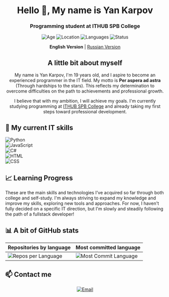 <h1 align="center">Hello 👋, My name is Yan Karpov</h1>
<h3 align="center">Programming student at ITHUB SPB College</h3>

<p align="center">
  <img src="https://img.shields.io/badge/Age-19-%236A0D91?style=flat-square" alt="Age">
  <img src="https://img.shields.io/badge/Location-Saint%20Petersburg-%236A0D91?style=flat-square" alt="Location">
  <img src="https://img.shields.io/badge/Languages-Russian%2C%20English-%236A0D91?style=flat-square" alt="Languages">
  <img src="https://img.shields.io/badge/Status-Student-%236A0D91?style=flat-square" alt="Status">
</p>

<p align="center">
  <strong>English Version</strong> | <a href="README.ru.md">Russian Version</a>
</p>

<h2 align="center">A little bit about myself</h2>
<p align="center">
  My name is Yan Karpov, I'm 19 years old, and I aspire to become an experienced programmer in the IT field. My motto is <strong>Per aspera ad astra</strong> (Through hardships to the stars). This reflects my determination to overcome difficulties on the path to achievements and professional growth.
</p>
<p align="center">
  I believe that with my ambition, I will achieve my goals. I'm currently studying programming at <a href="https://spb.ithub.ru/">ITHUB SPB College</a> and already taking my first steps toward professional development.
</p>

## 🔧 My current IT skills
![Python](https://img.shields.io/badge/Python-80%25-brightgreen)<br>
![JavaScript](https://img.shields.io/badge/JavaScript-75%25-yellow)<br>
![C#](https://img.shields.io/badge/C%23-45%25-orange)<br>
![HTML](https://img.shields.io/badge/HTML-65%25-blue)<br>
![CSS](https://img.shields.io/badge/CSS-45%25-lightgrey)

## 📈 Learning Progress
These are the main skills and technologies I've acquired so far through both college and self-study. I'm always striving to expand my knowledge and improve my skills, exploring new tools and approaches. For now, I haven't fully decided on a specific IT direction, but I'm slowly and steadily following the path of a fullstack developer!

## 📊 A bit of GitHub stats

| Repositories by language | Most committed language |
|--------------------------|-------------------------|
| ![Repos per Language](http://github-profile-summary-cards.vercel.app/api/cards/repos-per-language?username=Yankarpov&theme=aura) | ![Most Commit Language](http://github-profile-summary-cards.vercel.app/api/cards/most-commit-language?username=Yankarpov&theme=aura) |

## 📫 Contact me
<p align="center">
  <a href="mailto:karpovyaa23@spb.ithub.ru">
    <img src="https://img.shields.io/badge/Email-karpovyaa23@spb.ithub.ru-%234B0082?style=flat-square&logo=gmail&logoColor=white" alt="Email">
  </a>
</p>
